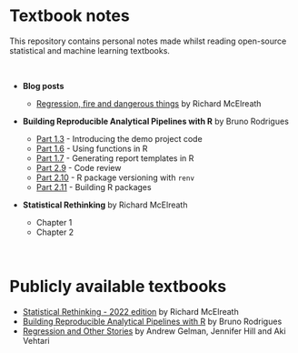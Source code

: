 # Textbook notes
This repository contains personal notes made whilst reading open-source statistical and machine learning textbooks.

<br>  

+ **Blog posts**  
    + [Regression, fire and dangerous things](./blog_posts/regression_richard_mcelreath.md) by Richard McElreath   

+ **Building Reproducible Analytical Pipelines with R** by Bruno Rodrigues    
    + [Part 1.3](./building_raps_with_r/raps_part_1_3.md) - Introducing the demo project code     
    + [Part 1.6](./building_raps_with_r/raps_part_1_6.md) - Using functions in R    
    + [Part 1.7](./building_raps_with_r/raps_part_1_7.md) - Generating report templates in R   
    + [Part 2.9](./building_raps_with_r/raps_part_2_9.md) - Code review   
    + [Part 2.10](./building_raps_with_r/raps_part_2_10.md) - R package versioning with `renv`    
    + [Part 2.11](./building_raps_with_r/raps_part_2_11.md) - Building R packages     

+ **Statistical Rethinking** by Richard McElreath       
    + Chapter 1 
    + Chapter 2      

<br>  

# Publicly available textbooks
+ [Statistical Rethinking - 2022 edition](https://github.com/rmcelreath/stat_rethinking_2022) by Richard McElreath  
+ [Building Reproducible Analytical Pipelines with R](https://raps-with-r.dev/) by Bruno Rodrigues      
+ [Regression and Other Stories](https://avehtari.github.io/ROS-Examples/) by Andrew Gelman, Jennifer Hill and Aki Vehtari    

